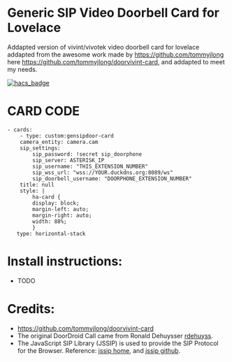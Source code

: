 # Generic SIP Video Doorbell Card for Lovelace

Addapted version of vivint/vivotek video doorbell card for lovelace addapted from the awesome work made by https://github.com/tommyjlong 
here https://github.com/tommyjlong/doorvivint-card, and addapted to meet my needs.

[![hacs_badge](https://img.shields.io/badge/HACS-Custom-orange.svg?style=for-the-badge)](https://github.com/custom-components/hacs)

# CARD CODE
```
- cards:
    - type: custom:gensipdoor-card
    camera_entity: camera.cam
    sip_settings:
        sip_password: !secret sip_doorphone
        sip_server: ASTERISK_IP
        sip_username: "THIS_EXTENSION_NUMBER"
        sip_wss_url: "wss://YOUR.duckdns.org:8089/ws"
        sip_doorbell_username: "DOORPHONE_EXTENSION_NUMBER"
    title: null
    style: |
        ha-card {
        display: block;
        margin-left: auto;
        margin-right: auto;
        width: 88%;
        }
   type: horizontal-stack
```


# Install instructions:
- TODO


# Credits:
- https://github.com/tommyjlong/doorvivint-card
- The original DoorDroid Call came from Ronald Dehuysser [rdehuyss](https://github.com/rdehuyss/DoorDroid).
- The JavaScript SIP Library (JSSIP) is used to provide the SIP Protocol for the Browser. Reference: [jssip home](https://jssip.net/), and [jssip github](https://github.com/versatica/JsSIP/).



